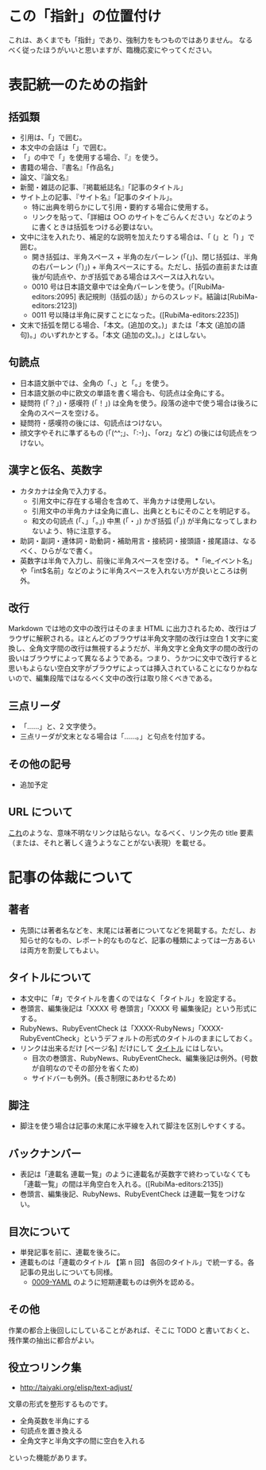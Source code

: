 # この「指針」の位置付け

これは、あくまでも「指針」であり、強制力をもつものではありません。
なるべく従ったほうがいいと思いますが、臨機応変にやってください。

# 表記統一のための指針

## 括弧類

- 引用は、「」で囲む。
- 本文中の会話は「」で囲む。
- 「」の中で「」を使用する場合、『』を使う。
- 書籍の場合、『書名』「作品名」
- 論文、『論文名』
- 新聞・雑誌の記事、『掲載紙誌名』「記事のタイトル」
- サイト上の記事、『サイト名』「記事のタイトル」。
  - 特に出典を明らかにして引用・要約する場合に使用する。
  - リンクを貼って、「詳細は ○○ のサイトをごらんください」などのように書くときは括弧をつける必要はない。
- 文中に注を入れたり、補足的な説明を加えたりする場合は、「 (」と「) 」で囲む。
  - 開き括弧は、半角スペース + 半角の左パーレン (「(」)、閉じ括弧は、半角の右パーレン (「)」) + 半角スペースにする。ただし、括弧の直前または直後が句読点や、かぎ括弧である場合はスペースは入れない。
  - 0010 号は日本語文章中では全角パーレンを使う。(「[RubiMa-editors:2095] 表記規則（括弧の話）」からのスレッド。結論は[RubiMa-editors:2123])
  - 0011 号以降は半角に戻すことになった。([RubiMa-editors:2235])
- 文末で括弧を閉じる場合、「本文。(追加の文。)」または「本文 (追加の語句)。」のいずれかとする。「本文 (追加の文。)。」とはしない。

## 句読点

- 日本語文脈中では、全角の「、」と「。」を使う。
- 日本語文脈の中に欧文の単語を書く場合も、句読点は全角にする。
- 疑問符 (「？」)・感嘆符 (「！」) は全角を使う。段落の途中で使う場合は後ろに全角のスペースを空ける。
- 疑問符・感嘆符の後には、句読点はつけない。
- 顔文字やそれに準ずるもの (「(^^;」、「:-)」、「orz」など) の後には句読点をつけない。

## 漢字と仮名、英数字

- カタカナは全角で入力する。
  - 引用文中に存在する場合を含めて、半角カナは使用しない。
  - 引用文中の半角カナは全角に直し、出典とともにそのことを明記する。
  - 和文の句読点 (「、」「。」) 中黒 (「・」) かぎ括弧 (「」) が半角になってしまわないよう、特に注意する。
- 助詞・副詞・連体詞・助動詞・補助用言・接続詞・接頭語・接尾語は、なるべく、ひらがなで書く。
- 英数字は半角で入力し、前後に半角スペースを空ける。 \*「ie\_イベント名」や「int$名前」などのように半角スペースを入れない方が良いところは例外。

## 改行

Markdown では地の文中の改行はそのまま HTML に出力されるため、改行はブラウザに解釈される。ほとんどのブラウザは半角文字間の改行は空白 1 文字に変換し、全角文字間の改行は無視するようだが、半角文字と全角文字の間の改行の扱いはブラウザによって異なるようである。つまり、うかつに文中で改行すると思いもよらない空白文字がブラウザによっては挿入されていることになりかねないので、編集段階ではなるべく文中の改行は取り除くべきである。

## 三点リーダ

- 「……」と、2 文字使う。
- 三点リーダが文末となる場合は「……。」と句点を付加する。

## その他の記号

- 追加予定

## URL について

[これ](editing_policy.md)のような、意味不明なリンクは貼らない。なるべく、リンク先の title 要素（または、それと著しく違うようなことがない表現）を載せる。

# 記事の体裁について

## 著者

- 先頭には著者名などを、末尾には著者についてなどを掲載する。ただし、お知らせ的なもの、レポート的なものなど、記事の種類によっては一方あるいは両方を割愛してもよい。

## タイトルについて

- 本文中に「#」でタイトルを書くのではなく「タイトル」を設定する。
- 巻頭言、編集後記は「XXXX 号 巻頭言」「XXXX 号 編集後記」という形式にする。
- RubyNews、RubyEventCheck は「XXXX-RubyNews」「XXXX-RubyEventCheck」というデフォルトの形式のタイトルのままにしておく。
- リンクは出来るだけ [ページ名] だけにして [タイトル](ページ名) にはしない。
  - 目次の巻頭言、RubyNews、RubyEventCheck、編集後記は例外。(号数が自明なのでその部分を省くため)
  - サイドバーも例外。(長さ制限にあわせるため)

## 脚注

- 脚注を使う場合は記事の末尾に水平線を入れて脚注を区別しやすくする。

## バックナンバー

- 表記は「連載名 連載一覧」のように連載名が英数字で終わっていなくても「連載一覧」の間は半角空白を入れる。([RubiMa-editors:2135])
- 巻頭言、編集後記、RubyNews、RubyEventCheck は連載一覧をつけない。

## 目次について

- 単発記事を前に、連載を後ろに。
- 連載ものは「連載のタイトル 【第 n 回】 各回のタイトル」で統一する。各記事の見出しについても同様。
  - [0009-YAML](https://magazine.rubyist.net/articles/0009/0009-YAML.html) のように短期連載ものは例外を認める。

## その他

作業の都合上後回しにしていることがあれば、そこに TODO と書いておくと、残作業の抽出に都合がよい。

## 役立つリンク集

- http://taiyaki.org/elisp/text-adjust/

文章の形式を整形するものです。

- 全角英数を半角にする
- 句読点を置き換える
- 全角文字と半角文字の間に空白を入れる

といった機能があります。
